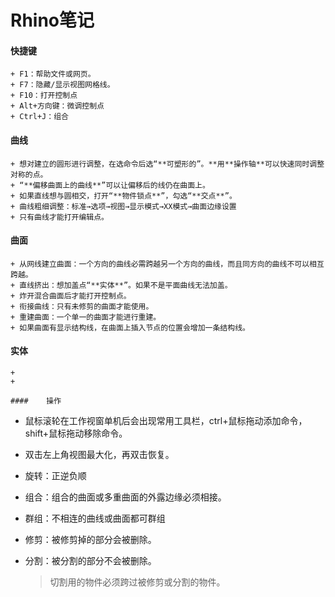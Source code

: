 # Rhino笔记

#### 		快捷键

	+ F1：帮助文件或网页。
	+ F7：隐藏/显示视图网格线。
	+ F10：打开控制点
	+ Alt+方向键：微调控制点
	+ Ctrl+J：组合

#### 	曲线

	+ 想对建立的圆形进行调整，在选命令后选“**可塑形的”。**用**操作轴**可以快速同时调整对称的点。
	+ “**偏移曲面上的曲线**”可以让偏移后的线仍在曲面上。
	+ 如果直线想与圆相交，打开“**物件锁点**”，勾选“**交点**”。
	+ 曲线粗细调整：标准→选项→视图→显示模式→XX模式→曲面边缘设置
	+ 只有曲线才能打开编辑点。

#### 	曲面

	+ 从网线建立曲面：一个方向的曲线必需跨越另一个方向的曲线，而且同方向的曲线不可以相互跨越。
	+ 直线挤出：想加盖点“**实体**”。如果不是平面曲线无法加盖。
	+ 炸开混合曲面后才能打开控制点。
	+ 衔接曲线：只有未修剪的曲面才能使用。
	+ 重建曲面：一个单一的曲面才能进行重建。
	+ 如果曲面有显示结构线，在曲面上插入节点的位置会增加一条结构线。

#### 	实体

	+ 
	+ 

	#### 	操作

 + 鼠标滚轮在工作视窗单机后会出现常用工具栏，ctrl+鼠标拖动添加命令，shift+鼠标拖动移除命令。

 + 双击左上角视图最大化，再双击恢复。

 + 旋转：正逆负顺

 + 组合：组合的曲面或多重曲面的外露边缘必须相接。

 + 群组：不相连的曲线或曲面都可群组

 + 修剪：被修剪掉的部分会被删除。

 + 分割：被分割的部分不会被删除。

   > 切割用的物件必须跨过被修剪或分割的物件。

